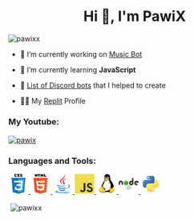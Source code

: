 <h1 align="center">Hi 👋, I'm PawiX</h1>
<p align="left"> <img src="https://komarev.com/ghpvc/?username=PawiX8&label=Profile%20views&color=0080ff&style=flat" alt="pawixx" /> </p>

- 🔭 I’m currently working on [Music Bot](http://rainbot.ga/)

- 🌱 I’m currently learning **JavaScript**

- 🤝 [List of Discord bots](https://www.discordbot-list.ga/) that I helped to create

- 👨‍💻 My [Replit](https://replit.com/@pawiX/) Profile

<h3 align="left">My Youtube:</h3>
<p align="left">
<a href="https://www.youtube.com/c/pawix" target="blank"><img align="center" src="https://cdn.jsdelivr.net/npm/simple-icons@3.0.1/icons/youtube.svg" alt="pawix" height="30" width="40" /></a>

<h3 align="left">Languages and Tools:</h3>
<p align="left"> <a href="https://www.w3schools.com/css/" target="_blank"> <img src="https://raw.githubusercontent.com/devicons/devicon/master/icons/css3/css3-original-wordmark.svg" alt="css3" width="40" height="40"/> </a> <a href="https://www.w3.org/html/" target="_blank"> <img src="https://raw.githubusercontent.com/devicons/devicon/master/icons/html5/html5-original-wordmark.svg" alt="html5" width="40" height="40"/> </a> <a href="https://www.java.com" target="_blank"> <img src="https://raw.githubusercontent.com/devicons/devicon/master/icons/java/java-original.svg" alt="java" width="40" height="40"/> </a> <a href="https://developer.mozilla.org/en-US/docs/Web/JavaScript" target="_blank"> <img src="https://raw.githubusercontent.com/devicons/devicon/master/icons/javascript/javascript-original.svg" alt="javascript" width="40" height="40"/> </a> <a href="https://www.linux.org/" target="_blank"> <img src="https://raw.githubusercontent.com/devicons/devicon/master/icons/linux/linux-original.svg" alt="linux" width="40" height="40"/> </a> <a href="https://nodejs.org" target="_blank"> <img src="https://raw.githubusercontent.com/devicons/devicon/master/icons/nodejs/nodejs-original-wordmark.svg" alt="nodejs" width="40" height="40"/> </a> <a href="https://www.python.org" target="_blank"> <img src="https://raw.githubusercontent.com/devicons/devicon/master/icons/python/python-original.svg" alt="python" width="40" height="40"/> </a> </p>

<p>&nbsp;<img align="center" src="https://github-readme-stats.vercel.app/api?username=PawiX8&show_icons=true&hide_border=true&locale=en" alt="pawixx" /></p>

